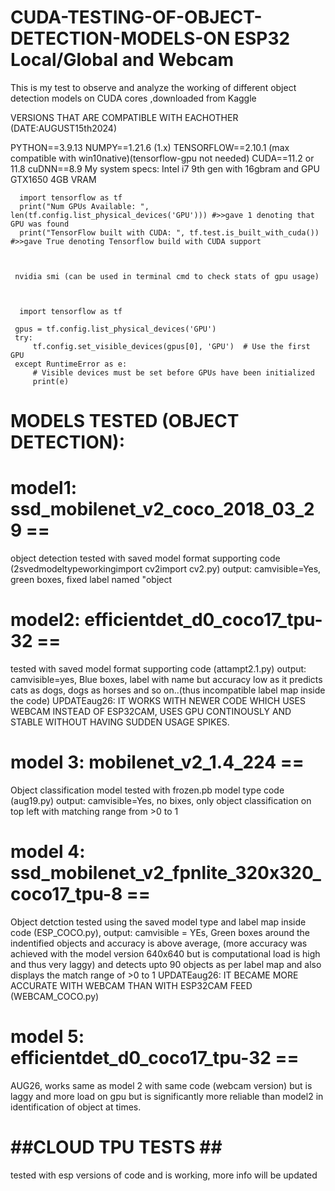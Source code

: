 # CUDA-TESTING-OF-OBJECT-DETECTION-MODELS-ON ESP32 Local/Global and Webcam
This is my test to observe and analyze the working of different object detection models on CUDA cores ,downloaded from Kaggle

VERSIONS THAT ARE COMPATIBLE WITH EACHOTHER (DATE:AUGUST15th2024)

PYTHON==3.9.13
NUMPY==1.21.6 (1.x)
TENSORFLOW==2.10.1 (max compatible with win10native)(tensorflow-gpu not needed)
CUDA==11.2 or 11.8
cuDNN==8.9
My system specs: Intel i7 9th gen with 16gbram and GPU GTX1650 4GB VRAM


      import tensorflow as tf
      print("Num GPUs Available: ", len(tf.config.list_physical_devices('GPU'))) #>>gave 1 denoting that GPU was found
      print("TensorFlow built with CUDA: ", tf.test.is_built_with_cuda())  #>>gave True denoting Tensorflow build with CUDA support



     nvidia smi (can be used in terminal cmd to check stats of gpu usage)



      import tensorflow as tf

     gpus = tf.config.list_physical_devices('GPU')
     try:
         tf.config.set_visible_devices(gpus[0], 'GPU')  # Use the first GPU
     except RuntimeError as e:
         # Visible devices must be set before GPUs have been initialized
         print(e)






# MODELS TESTED (OBJECT DETECTION):
# model1: ssd_mobilenet_v2_coco_2018_03_29 == 
object detection tested with saved model format supporting code (2svedmodeltypeworkingimport cv2import cv2.py)
output: camvisible=Yes, green boxes, fixed label named "object



# model2: efficientdet_d0_coco17_tpu-32 == 
tested with saved model format supporting code (attampt2.1.py)
output: camvisible=yes, Blue boxes, label with name but accuracy low as it predicts cats as dogs, dogs as horses and so on..(thus incompatible          label map inside the code)
          UPDATEaug26: IT WORKS WITH NEWER CODE WHICH USES WEBCAM INSTEAD OF ESP32CAM, USES GPU CONTINOUSLY AND STABLE WITHOUT HAVING SUDDEN USAGE SPIKES.



# model 3: mobilenet_v2_1.4_224 == 
Object classification model tested with frozen.pb model type code (aug19.py) 
output: camvisible=Yes, no bixes, only object classification on top left with matching range from >0 to 1



# model 4: ssd_mobilenet_v2_fpnlite_320x320_coco17_tpu-8 == 
Object detction tested using the saved model type and label map inside code (ESP_COCO.py),
output: camvisible = YEs, Green boxes around the indentified objects and accuracy is above average, (more accuracy was achieved with the model           version 640x640 but is computational load is high and thus very laggy) and detects upto 90 objects as per label map and also displays the match range of >0 to 1
           UPDATEaug26: IT BECAME MORE ACCURATE WITH WEBCAM THAN WITH ESP32CAM FEED (WEBCAM_COCO.py)

           
# model 5:  efficientdet_d0_coco17_tpu-32 ==
AUG26, works same as model 2 with same code (webcam version) but is laggy and more load on gpu but is significantly more reliable than model2 in identification of object at times.



  # ##CLOUD TPU TESTS ## #

tested with esp versions of code and is working, more info will be updated
